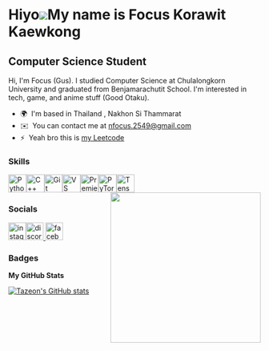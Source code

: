 Hiyo![](https://user-images.githubusercontent.com/18350557/176309783-0785949b-9127-417c-8b55-ab5a4333674e.gif)My name is Focus Korawit Kaewkong
========================================================================================================================================

Computer Science Student
------------------------

Hi, I'm Focus (Gus). I studied Computer Science at Chulalongkorn University and graduated from Benjamarachutit School. I'm interested in tech, game, and anime stuff (Good Otaku).

* 🌍  I'm based in Thailand , Nakhon Si Thammarat
* ✉️  You can contact me at [nfocus.2549@gmail.com](mailto:nfocus.2549@gmail.com)
* ⚡  Yeah bro this is <a href="https://leetcode.com/u/Gusgoodman/" target="_blank">my Leetcode</a>

### Skills


<p align="left">
<a href="https://www.python.org/" target="_blank" rel="noreferrer"><img src="https://raw.githubusercontent.com/danielcranney/readme-generator/main/public/icons/skills/python-colored.svg" width="36" height="36" alt="Python" /></a><a href="https://docs.microsoft.com/en-us/cpp/?view=msvc-170" target="_blank" rel="noreferrer"><img src="https://raw.githubusercontent.com/danielcranney/readme-generator/main/public/icons/skills/cplusplus-colored.svg" width="36" height="36" alt="C++" /></a><a href="https://git-scm.com/" target="_blank" rel="noreferrer"><img src="https://raw.githubusercontent.com/danielcranney/readme-generator/main/public/icons/skills/git-colored.svg" width="36" height="36" alt="Git" /></a><a href="https://code.visualstudio.com/" target="_blank" rel="noreferrer"><img src="https://raw.githubusercontent.com/danielcranney/readme-generator/main/public/icons/skills/visualstudiocode.svg" width="36" height="36" alt="VS Code" /></a><a href="https://www.adobe.com/uk/products/premiere.html" target="_blank" rel="noreferrer"><img src="https://raw.githubusercontent.com/danielcranney/readme-generator/main/public/icons/skills/premierepro-colored.svg" width="36" height="36" alt="Premiere Pro" /></a><a href="https://pytorch.org/" target="_blank" rel="noreferrer"><img src="https://raw.githubusercontent.com/danielcranney/readme-generator/main/public/icons/skills/pytorch-colored.svg" width="36" height="36" alt="PyTorch" /></a><a href="https://www.tensorflow.org/" target="_blank" rel="noreferrer"><img src="https://raw.githubusercontent.com/danielcranney/readme-generator/main/public/icons/skills/tensorflow-colored.svg" width="36" height="36" alt="TensorFlow" /></a><img align="right" height="300" src="https://img1.picmix.com/output/stamp/normal/6/9/7/8/2588796_cb6f0.gif" />

</p>


### Socials

<div align="left">
<!-- <!<a href="https://www.youtube.com/@lingoodman" target="_blank"><img src="https://img.shields.io/static/v1?message=Youtube&logo=youtube&label=&color=FF0000&logoColor=white&labelColor=&style=for-the-badge" height="35" alt="youtube logo"  /> -->
</a><a href="https://www.instagram.com/gusgoodsman/#" target="_blank"><img src="https://img.shields.io/static/v1?message=Instagram&logo=instagram&label=&color=E4405F&logoColor=white&labelColor=&style=for-the-badge" height="35" alt="instagram logo"  /></a><a href="https://discord.com/users/gusgoodmansamadayo" target="_blank"><img src="https://img.shields.io/static/v1?message=Discord&logo=discord&label=&color=7289DA&logoColor=white&labelColor=&style=for-the-badge" height="35" alt="discord logo"  />
<!-- </a><a href="https://www.linkedin.com/in/korawit-kaewkong-b5a880308/" target="_blank"><img src="https://img.shields.io/static/v1?message=LinkedIn&logo=linkedin&label=&color=0077B5&logoColor=white&labelColor=&style=for-the-badge" height="35" alt="linkedin logo"  /> -->
</a><a href="https://www.facebook.com/focus.focus.1466/" target="_blank"><img src="https://img.shields.io/static/v1?message=Facebook&logo=facebook&label=&color=1877F2&logoColor=white&labelColor=&style=for-the-badge" height="35" alt="facebook logo"  /></a></div>

### Badges

<b>My GitHub Stats</b>

<a href="http://www.github.com/Tazeon"><img src="https://github-readme-stats.vercel.app/api?username=Tazeon&show_icons=true&hide=&count_private=true&title_color=0891b2&text_color=ffffff&icon_color=0891b2&bg_color=000000&hide_border=true&show_icons=true" alt="Tazeon's GitHub stats" /></a>



